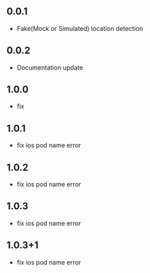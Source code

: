 ## 0.0.1

- Fake(Mock or Simulated) location detection

## 0.0.2

- Documentation update

## 1.0.0

- fix

## 1.0.1

- fix ios pod name error

## 1.0.2

- fix ios pod name error

## 1.0.3

- fix ios pod name error

## 1.0.3+1

- fix ios pod name error
